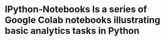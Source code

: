 # IPython-Notebooks Is a series of Google Colab notebooks illustrating basic analytics tasks in Python
